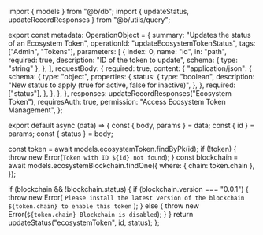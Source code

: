 import { models } from "@b/db";
import { updateStatus, updateRecordResponses } from "@b/utils/query";

export const metadata: OperationObject = {
  summary: "Updates the status of an Ecosystem Token",
  operationId: "updateEcosystemTokenStatus",
  tags: ["Admin", "Tokens"],
  parameters: [
    {
      index: 0,
      name: "id",
      in: "path",
      required: true,
      description: "ID of the token to update",
      schema: { type: "string" },
    },
  ],
  requestBody: {
    required: true,
    content: {
      "application/json": {
        schema: {
          type: "object",
          properties: {
            status: {
              type: "boolean",
              description:
                "New status to apply (true for active, false for inactive)",
            },
          },
          required: ["status"],
        },
      },
    },
  },
  responses: updateRecordResponses("Ecosystem Token"),
  requiresAuth: true,
  permission: "Access Ecosystem Token Management",
};

export default async (data) => {
  const { body, params } = data;
  const { id } = params;
  const { status } = body;

  const token = await models.ecosystemToken.findByPk(id);
  if (!token) {
    throw new Error(`Token with ID ${id} not found`);
  }
  const blockchain = await models.ecosystemBlockchain.findOne({
    where: { chain: token.chain },
  });

  if (blockchain && !blockchain.status) {
    if (blockchain.version === "0.0.1") {
      throw new Error(
        `Please install the latest version of the blockchain ${token.chain} to enable this token`
      );
    } else {
      throw new Error(`${token.chain} Blockchain is disabled`);
    }
  }
  return updateStatus("ecosystemToken", id, status);
};
